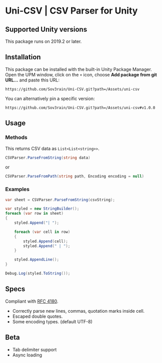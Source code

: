 # Uni-CSV | CSV Parser for Unity

## Supported Unity versions

This package runs on 2019.2 or later.

## Installation

This package can be installed with the built-in Unity Package Manager. Open the UPM window, click on the `+` icon, choose **Add package from git URL...** and paste this URL:

```
https://github.com/Sov3rain/Uni-CSV.git?path=/Assets/uni-csv
```
You can alternatively pin a specific version:
```
https://github.com/Sov3rain/Uni-CSV.git?path=/Assets/uni-csv#v1.0.0
```

## Usage

### Methods

This returns CSV data as `List<List<string>>`.

```c#
CSVParser.ParseFromString(string data)
```

or

```c#
CSVParser.ParseFromPath(string path, Encoding encoding = null)
```

### Examples

```c#
var sheet = CSVParser.ParseFromString(csvString);

var styled = new StringBuilder();
foreach (var row in sheet)
{
    styled.Append("| ");

    foreach (var cell in row)
    {
        styled.Append(cell);
        styled.Append(" | ");
    }

    styled.AppendLine();
}

Debug.Log(styled.ToString());
```

## Specs

Compliant with [RFC 4180](http://www.ietf.org/rfc/rfc4180.txt).

- Correctly parse new lines, commas, quotation marks inside cell.
- Escaped double quotes.
- Some encoding types. (default UTF-8)

## Beta

- Tab delimiter support
- Async loading